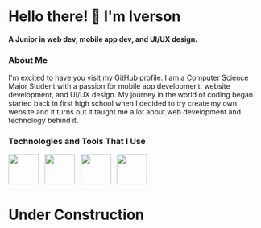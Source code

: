 <h1>Hello there! 👋 I'm Iverson</h1>
<h4>A Junior in web dev, mobile app dev, and UI/UX design.</h3>

<h3>About Me</h3>

I'm excited to have you visit my GitHub profile. I am a Computer Science Major Student with a passion for mobile app development, website development, and UI/UX design. My journey in the world of coding began started back in first high school when I decided to try create my own website and it turns out it taught me a lot about web development and technology behind it.

<h3>Technologies and Tools That I Use</h3>

<img src="https://github.com/iberso/iberso/assets/74914280/8ee36078-16de-4460-90e9-25b3e3535712" height="60">
&nbsp
<img src="https://github.com/iberso/iberso/assets/74914280/4206c67d-0449-4e88-9623-74e7aa10502a" height="60">
&nbsp
<img src="https://github.com/iberso/iberso/assets/74914280/2f7d9c87-cbea-498c-8ea8-4730faa5e4d7" height="60">
&nbsp
<img src="https://github.com/iberso/iberso/assets/74914280/84b40ac0-ef6a-4ce9-a56f-9bdaf6bcb596" height="60">

<h1>Under Construction</h1>

<!--
**iberso/iberso** is a ✨ _special_ ✨ repository because its `README.md` (this file) appears on your GitHub profile.

Here are some ideas to get you started:

- 🔭 I’m currently working on ...
- 🌱 I’m currently learning ...
- 👯 I’m looking to collaborate on ...
- 🤔 I’m looking for help with ...
- 💬 Ask me about ...
- 📫 How to reach me: ...
- 😄 Pronouns: ...
- ⚡ Fun fact: ...
-->
